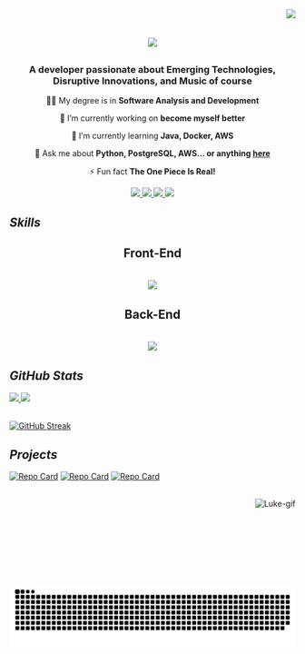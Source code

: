 <img align="right" src="https://visitor-badge.laobi.icu/badge?page_id=luk3mn.luk3mn"/>

<h1 align="center">
    <img src="https://readme-typing-svg.herokuapp.com/?font=Righteous&size=35&center=true&vCenter=true&width=500&height=70&duration=5000&lines=Hey+Everyone!!+👋🎧🎸;+I'm+Lucas+Renan!;" />
</h1>

<h3 align="center">A developer passionate about Emerging Technologies, Disruptive Innovations, and Music of course</h3>

<div align="center">
 
👨‍🎓 My degree is in **Software Analysis and Development**

🔭 I’m currently working on **become myself better**
 
🌱 I’m currently learning **Java, Docker, AWS**

💬 Ask me about **Python, PostgreSQL, AWS... or anything [here](https://github.com/luk3mn/luk3mn/issues)**

⚡ Fun fact **The One Piece Is Real!**

 </div>

<!-- ## ***How to reach me*** -->
 <div align="center"> 
  <a href="mailto:lucasnunes2030@gmail.com", target="_blank">
    <img src="https://img.shields.io/badge/-Gmail-%23333?style=for-the-badge&logo=gmail&logoColor=white" />
  </a>
  <a href="https://www.linkedin.com/in/lucasmaues/" target="_blank">
    <img src="https://img.shields.io/badge/-LinkedIn-%230077B5?style=for-the-badge&logo=linkedin&logoColor=white" target="_blank" />
  </a>
  <a href="https://lucasmaues.vercel.app/" target="_blank">
     <img src="https://img.shields.io/badge/Portfolio-000000?style=for-the-badge&logo=vercel&logoColor=white" target="_blank" /> <!-- sqlite, safari, google-chrome are other good icon options -->
  </a>
  <a href="https://discord.com" target="_blank">
     <img src="https://img.shields.io/badge/-luke.mn-5865f2?style=for-the-badge&logo=discord&logoColor=white" target="_blank" />
  </a>
</div>

## ***Skills***
<h2 align="center">Front-End</h2>
<br/>
<div align="center">
    <img src="https://skillicons.dev/icons?i=angular,html,css,javascript" />
</div>

<h2 align="center">Back-End</h2>
<br/>
<div align="center">
    <img src="https://skillicons.dev/icons?i=python,java,spring,flask,django,postgresql,mysql,docker,aws," />
</div>

<!-- ## Minhas Contribuições -->

## ***GitHub Stats***
<div>
  <a href="https://github.com/luk3mn">
    <img height="180em" src="https://github-readme-stats.vercel.app/api?username=luk3mn&show_icons=true&theme=dracula&include_all_commits=true&count_private=false"/>
    <img height="180em" src="https://github-readme-stats.vercel.app/api/top-langs/?username=luk3mn&layout=compact&langs_count=6&theme=dracula"/>
  </a>
</div><br/>

[![GitHub Streak](https://streak-stats.demolab.com/?user=luk3mn&theme=dracula&card_width=600px)](https://git.io/streak-stats)

<!--
[![GitHub Streak](https://streak-stats.demolab.com/?user=luk3mn&theme=radical&background=000&border=30A3DC&dates=FFF)](https://git.io/streak-stats)
-->
## ***Projects***
<!--[![Repo Card](https://github-readme-stats.vercel.app/api/pin/?username=anuraghazra&repo=github-readme-stats&cache_seconds=86400&theme=radical)](https://github.com/luk3mn/app_database_container)-->
[![Repo Card](https://github-readme-stats.vercel.app/api/pin/?username=luk3mn&repo=spotify-profile&cache_seconds=86400&theme=radical)](https://github.com/luk3mn/spotify-profile)
[![Repo Card](https://github-readme-stats.vercel.app/api/pin/?username=luk3mn&repo=dslist&cache_seconds=86400&theme=radical)](https://github.com/luk3mn/dslist)
[![Repo Card](https://github-readme-stats.vercel.app/api/pin/?username=luk3mn&repo=shopping-list&cache_seconds=86400&theme=radical)](https://github.com/luk3mn/shopping-list)


<div style="display: inline_block"><br>
<!--   <img align="center" alt="Python" height="50" width="50" src="https://cdn.jsdelivr.net/gh/devicons/devicon/icons/python/python-original.svg">
  <img align="center" alt="JavaScript" height="50" width="50" src="https://cdn.jsdelivr.net/gh/devicons/devicon/icons/javascript/javascript-plain.svg">
  <img align="center" alt="HTML" height="50" width="50" src="https://cdn.jsdelivr.net/gh/devicons/devicon/icons/html5/html5-plain-wordmark.svg">
  <img align="center" alt="CSS" height="50" width="50" src="https://cdn.jsdelivr.net/gh/devicons/devicon/icons/css3/css3-plain-wordmark.svg">
  <img align="center" alt="PHP" height="60" width="70" src="https://cdn.jsdelivr.net/gh/devicons/devicon/icons/php/php-plain.svg">
  <img align="center" alt="MySql" height="70" width="80" src="https://cdn.jsdelivr.net/gh/devicons/devicon/icons/mysql/mysql-original-wordmark.svg">
  <img align="center" alt="React-Native" height="50" width="50" src="https://cdn.jsdelivr.net/gh/devicons/devicon/icons/react/react-original.svg"> -->

  <img height="150px" align="right" alt="Luke-gif" src="https://i.pinimg.com/originals/cd/04/41/cd0441768e32f23aae339623f81dcec9.gif"> 
</div>

![Snake animation](https://github.com/luk3mn/luk3mn/blob/output/github-contribution-grid-snake.svg)

